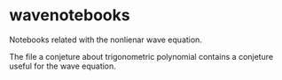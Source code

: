 wavenotebooks
=============

Notebooks related with the nonlienar wave equation.

The file a conjeture about trigonometric polynomial contains a conjeture useful for the wave equation.
